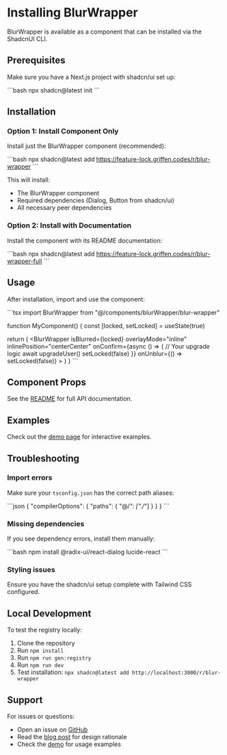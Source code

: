 # Installing BlurWrapper

BlurWrapper is available as a component that can be installed via the ShadcnUI CLI.

## Prerequisites

Make sure you have a Next.js project with shadcn/ui set up:

\`\`\`bash
npx shadcn@latest init
\`\`\`

## Installation

### Option 1: Install Component Only

Install just the BlurWrapper component (recommended):

\`\`\`bash
npx shadcn@latest add https://feature-lock.griffen.codes/r/blur-wrapper
\`\`\`

This will install:
- The BlurWrapper component
- Required dependencies (Dialog, Button from shadcn/ui)
- All necessary peer dependencies

### Option 2: Install with Documentation

Install the component with its README documentation:

\`\`\`bash
npx shadcn@latest add https://feature-lock.griffen.codes/r/blur-wrapper-full
\`\`\`

## Usage

After installation, import and use the component:

\`\`\`tsx
import BlurWrapper from "@/components/blurWrapper/blur-wrapper"

function MyComponent() {
  const [locked, setLocked] = useState(true)

  return (
    <BlurWrapper
      isBlurred={locked}
      overlayMode="inline"
      inlinePosition="centerCenter"
      onConfirm={async () => {
        // Your upgrade logic
        await upgradeUser()
        setLocked(false)
      }}
      onUnblur={() => setLocked(false)}
    >
      <YourLockedContent />
    </BlurWrapper>
  )
}
\`\`\`

## Component Props

See the [README](../components/blurWrapper/README.md) for full API documentation.

## Examples

Check out the [demo page](https://feature-lock.griffen.codes) for interactive examples.

## Troubleshooting

### Import errors

Make sure your `tsconfig.json` has the correct path aliases:

\`\`\`json
{
  "compilerOptions": {
    "paths": {
      "@/*": ["./*"]
    }
  }
}
\`\`\`

### Missing dependencies

If you see dependency errors, install them manually:

\`\`\`bash
npm install @radix-ui/react-dialog lucide-react
\`\`\`

### Styling issues

Ensure you have the shadcn/ui setup complete with Tailwind CSS configured.

## Local Development

To test the registry locally:

1. Clone the repository
2. Run `npm install`
3. Run `npm run gen:registry`
4. Run `npm run dev`
5. Test installation: `npx shadcn@latest add http://localhost:3000/r/blur-wrapper`

## Support

For issues or questions:
- Open an issue on [GitHub](https://github.com/yourusername/blur-wrapper)
- Read the [blog post](https://feature-lock.griffen.codes/blog) for design rationale
- Check the [demo](https://feature-lock.griffen.codes) for usage examples
